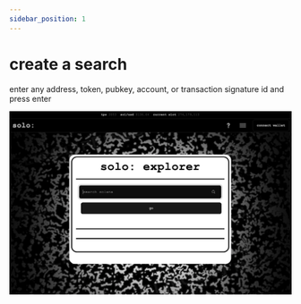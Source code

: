 ```yaml
---
sidebar_position: 1
---
```


# create a search

enter any address, token, pubkey, account, or transaction signature id and press enter

![search](../tutorial-basics/public/1.png)